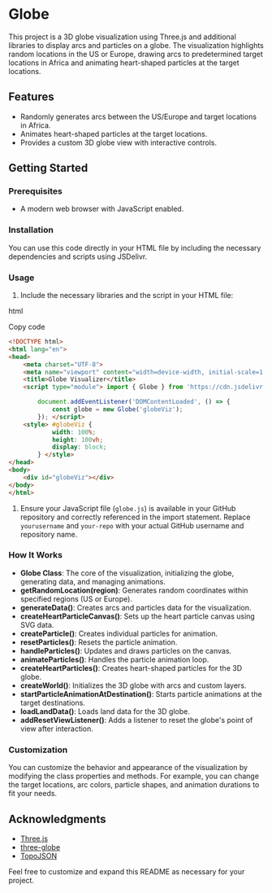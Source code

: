Globe 
================

This project is a 3D globe visualization using Three.js and additional libraries to display arcs and particles on a globe. The visualization highlights random locations in the US or Europe, drawing arcs to predetermined target locations in Africa and animating heart-shaped particles at the target locations.

Features
--------

-   Randomly generates arcs between the US/Europe and target locations in Africa.
-   Animates heart-shaped particles at the target locations.
-   Provides a custom 3D globe view with interactive controls.

Getting Started
---------------

### Prerequisites

-   A modern web browser with JavaScript enabled.

### Installation

You can use this code directly in your HTML file by including the necessary dependencies and scripts using JSDelivr.

### Usage

1.  Include the necessary libraries and the script in your HTML file:

html

Copy code

```html
<!DOCTYPE html>
<html lang="en">
<head>
    <meta charset="UTF-8">
    <meta name="viewport" content="width=device-width, initial-scale=1.0">
    <title>Globe Visualizer</title>
    <script type="module"> import { Globe } from 'https://cdn.jsdelivr.net/gh/codeandwander/nala-globe@latest/globe.js';

        document.addEventListener('DOMContentLoaded', () => {
            const globe = new Globe('globeViz');
        }); </script>
    <style> #globeViz {
            width: 100%;
            height: 100vh;
            display: block;
        } </style>
</head>
<body>
    <div id="globeViz"></div>
</body>
</html>
```

1.  Ensure your JavaScript file (`globe.js`) is available in your GitHub repository and correctly referenced in the import statement. Replace `yourusername` and `your-repo` with your actual GitHub username and repository name.

### How It Works

-   **Globe Class**: The core of the visualization, initializing the globe, generating data, and managing animations.
-   **getRandomLocation(region)**: Generates random coordinates within specified regions (US or Europe).
-   **generateData()**: Creates arcs and particles data for the visualization.
-   **createHeartParticleCanvas()**: Sets up the heart particle canvas using SVG data.
-   **createParticle()**: Creates individual particles for animation.
-   **resetParticles()**: Resets the particle animation.
-   **handleParticles()**: Updates and draws particles on the canvas.
-   **animateParticles()**: Handles the particle animation loop.
-   **createHeartParticles()**: Creates heart-shaped particles for the 3D globe.
-   **createWorld()**: Initializes the 3D globe with arcs and custom layers.
-   **startParticleAnimationAtDestination()**: Starts particle animations at the target destinations.
-   **loadLandData()**: Loads land data for the 3D globe.
-   **addResetViewListener()**: Adds a listener to reset the globe's point of view after interaction.

### Customization

You can customize the behavior and appearance of the visualization by modifying the class properties and methods. For example, you can change the target locations, arc colors, particle shapes, and animation durations to fit your needs.

Acknowledgments
---------------

-   [Three.js](https://threejs.org/)
-   [three-globe](https://github.com/vasturiano/three-globe)
-   [TopoJSON](https://github.com/topojson/topojson)

Feel free to customize and expand this README as necessary for your project.